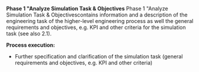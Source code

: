 **Phase 1 "Analyze Simulation Task & Objectives**
Phase 1 "Analyze Simulation Task & Objectivescontains information and a description of the engineering task of the higher-level engineering process as well the general requirements and objectives, e.g. KPI and other criteria for the simulation task (see also 2.1).

**Process execution:**

* Further specification and clarification of the simulation task (general requirements and objectives, e.g. KPI and other criteria)